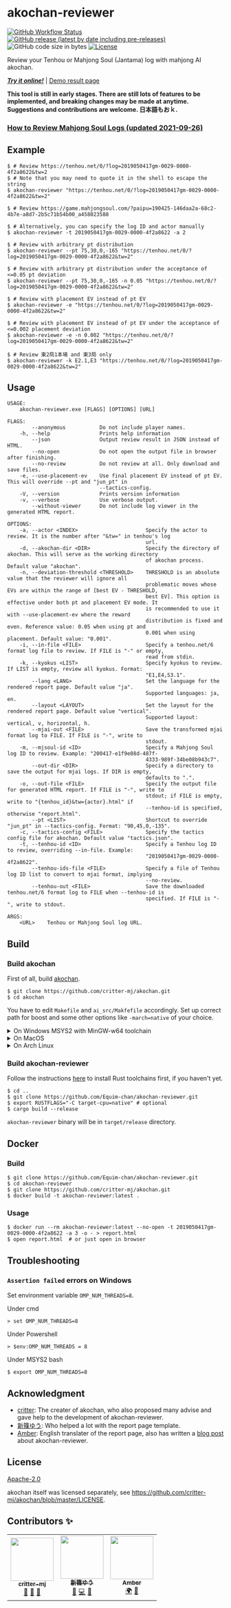 # akochan-reviewer

[![GitHub Workflow Status](https://github.com/Equim-chan/akochan-reviewer/workflows/build/badge.svg)](https://github.com/Equim-chan/akochan-reviewer/actions)
[![GitHub release (latest by date including pre-releases)](https://img.shields.io/github/v/release/Equim-chan/akochan-reviewer?include_prereleases)](https://github.com/Equim-chan/akochan-reviewer/releases)
![GitHub code size in bytes](https://img.shields.io/github/languages/code-size/Equim-chan/akochan-reviewer)
[![License](https://img.shields.io/github/license/Equim-chan/akochan-reviewer)](https://github.com/Equim-chan/akochan-reviewer/blob/master/LICENSE)

Review your Tenhou or Mahjong Soul (Jantama) log with mahjong AI akochan.

[***Try it online!***](https://akochan.ekyu.moe) | [Demo result page](https://gh.ekyu.moe/akochan-reviewer-demo.html)

**This tool is still in early stages. There are still lots of features to be implemented, and breaking changes may be made at anytime. Suggestions and contributions are welcome. 日本語もおｋ.**

### [How to Review Mahjong Soul Logs (updated 2021-09-26)](https://github.com/Equim-chan/akochan-reviewer/blob/master/mjsoul.adoc)

## Example
```console
$ # Review https://tenhou.net/0/?log=2019050417gm-0029-0000-4f2a8622&tw=2
$ # Note that you may need to quote it in the shell to escape the string
$ akochan-reviewer "https://tenhou.net/0/?log=2019050417gm-0029-0000-4f2a8622&tw=2"

$ # Review https://game.mahjongsoul.com/?paipu=190425-146daa2a-68c2-4b7e-a8d7-2b5c71b54b00_a458023588

$ # Alternatively, you can specify the log ID and actor manually
$ akochan-reviewer -t 2019050417gm-0029-0000-4f2a8622 -a 2

$ # Review with arbitrary pt distribution
$ akochan-reviewer --pt 75,30,0,-165 "https://tenhou.net/0/?log=2019050417gm-0029-0000-4f2a8622&tw=2"

$ # Review with arbitrary pt distribution under the acceptance of <=0.05 pt deviation
$ akochan-reviewer --pt 75,30,0,-165 -n 0.05 "https://tenhou.net/0/?log=2019050417gm-0029-0000-4f2a8622&tw=2"

$ # Review with placement EV instead of pt EV
$ akochan-reviewer -e "https://tenhou.net/0/?log=2019050417gm-0029-0000-4f2a8622&tw=2"

$ # Review with placement EV instead of pt EV under the acceptance of <=0.002 placement deviation
$ akochan-reviewer -e -n 0.002 "https://tenhou.net/0/?log=2019050417gm-0029-0000-4f2a8622&tw=2"

$ # Review 東2局1本場 and 東3局 only
$ akochan-reviewer -k E2.1,E3 "https://tenhou.net/0/?log=2019050417gm-0029-0000-4f2a8622&tw=2"
```

## Usage
```plain
USAGE:
    akochan-reviewer.exe [FLAGS] [OPTIONS] [URL]

FLAGS:
        --anonymous           Do not include player names.
    -h, --help                Prints help information
        --json                Output review result in JSON instead of HTML.
        --no-open             Do not open the output file in browser after finishing.
        --no-review           Do not review at all. Only download and save files.
    -e, --use-placement-ev    Use final placement EV instead of pt EV. This will override --pt and "jun_pt" in
                              --tactics-config.
    -V, --version             Prints version information
    -v, --verbose             Use verbose output.
        --without-viewer      Do not include log viewer in the generated HTML report.

OPTIONS:
    -a, --actor <INDEX>                      Specify the actor to review. It is the number after "&tw=" in tenhou's log
                                             url.
    -d, --akochan-dir <DIR>                  Specify the directory of akochan. This will serve as the working directory
                                             of akochan process. Default value "akochan".
    -n, --deviation-threshold <THRESHOLD>    THRESHOLD is an absolute value that the reviewer will ignore all
                                             problematic moves whose EVs are within the range of [best EV - THRESHOLD,
                                             best EV]. This option is effective under both pt and placement EV mode. It
                                             is recommended to use it with --use-placement-ev where the reward
                                             distribution is fixed and even. Reference value: 0.05 when using pt and
                                             0.001 when using placement. Default value: "0.001".
    -i, --in-file <FILE>                     Specify a tenhou.net/6 format log file to review. If FILE is "-" or empty,
                                             read from stdin.
    -k, --kyokus <LIST>                      Specify kyokus to review. If LIST is empty, review all kyokus. Format:
                                             "E1,E4,S3.1".
        --lang <LANG>                        Set the language for the rendered report page. Default value "ja".
                                             Supported languages: ja, en.
        --layout <LAYOUT>                    Set the layout for the rendered report page. Default value "vertical".
                                             Supported layout: vertical, v, horizontal, h.
        --mjai-out <FILE>                    Save the transformed mjai format log to FILE. If FILE is "-", write to
                                             stdout.
    -m, --mjsoul-id <ID>                     Specify a Mahjong Soul log ID to review. Example: "200417-e1f9e08d-487f-
                                             4333-989f-34be08b943c7".
        --out-dir <DIR>                      Specify a directory to save the output for mjai logs. If DIR is empty,
                                             defaults to ".".
    -o, --out-file <FILE>                    Specify the output file for generated HTML report. If FILE is "-", write to
                                             stdout; if FILE is empty, write to "{tenhou_id}&tw={actor}.html" if
                                             --tenhou-id is specified, otherwise "report.html".
        --pt <LIST>                          Shortcut to override "jun_pt" in --tactics-config. Format: "90,45,0,-135".
    -c, --tactics-config <FILE>              Specify the tactics config file for akochan. Default value "tactics.json".
    -t, --tenhou-id <ID>                     Specify a Tenhou log ID to review, overriding --in-file. Example:
                                             "2019050417gm-0029-0000-4f2a8622".
        --tenhou-ids-file <FILE>             Specify a file of Tenhou log ID list to convert to mjai format, implying
                                             --no-review.
        --tenhou-out <FILE>                  Save the downloaded tenhou.net/6 format log to FILE when --tenhou-id is
                                             specified. If FILE is "-", write to stdout.

ARGS:
    <URL>    Tenhou or Mahjong Soul log URL.
```

## Build
### Build akochan
First of all, build [akochan](https://github.com/critter-mj/akochan).

```console
$ git clone https://github.com/critter-mj/akochan.git
$ cd akochan
```

You have to edit `Makefile` and `ai_src/Makfefile` accordingly. Set up correct path for boost and some other options like `-march=native` of your choice.

<details><summary>On Windows MSYS2 with MinGW-w64 toolchain</summary>
<p>

```console
$ pacman -Syu mingw-w64-x86_64-{toolchain,boost}
```

Edit `Makefile`:

```Makefile
LIBS = -lboost_system-mt -lws2_32 -L./ -lai -s
```

Edit `ai_src/Makefile`:

```Makefile
LIBS = -lboost_system-mt -lws2_32
```

```console
$ cd ai_src
$ make
$ cd ..
$ make
```

</p>
</details>

<details><summary>On MacOS</summary>
<p>

```console
$ brew install llvm libomp boost
$ cd ai_src
$ make -f Makefile_MacOS
$ cd ..
$ make -f Makefile_MacOS
```

</p>
</details>

<details><summary>On Arch Linux</summary>
<p>

```console
$ sudo pacman -Syu base-devel boost
$ make -f Makefile_Linux
$ cd ..
$ make -f Makefile_Linux
```

</p>
</details>

### Build akochan-reviewer
Follow the instructions [here](https://www.rust-lang.org/learn/get-started) to install Rust toolchains first, if you haven't yet.

```console
$ cd ..
$ git clone https://github.com/Equim-chan/akochan-reviewer.git
$ export RUSTFLAGS="-C target-cpu=native" # optional
$ cargo build --release
```

`akochan-reviewer` binary will be in `target/release` directory.

## Docker
### Build
```console
$ git clone https://github.com/Equim-chan/akochan-reviewer.git
$ cd akochan-reviewer
$ git clone https://github.com/critter-mj/akochan.git
$ docker build -t akochan-reviewer:latest .
```

### Usage
```console
$ docker run --rm akochan-reviewer:latest --no-open -t 2019050417gm-0029-0000-4f2a8622 -a 3 -o - > report.html
$ open report.html  # or just open in browser
```

## Troubleshooting
### `Assertion failed` errors on Windows
Set environment variable `OMP_NUM_THREADS=8`.

Under cmd
```console
> set OMP_NUM_THREADS=8
```

Under Powershell
```console
> $env:OMP_NUM_THREADS = 8
```

Under MSYS2 bash
```console
$ export OMP_NUM_THREADS=8
```

## Acknowledgment
* [critter](https://twitter.com/critter_Eng): The creater of akochan, who also proposed many advise and gave help to the development of akochan-reviewer.
* [新篠ゆう](https://github.com/yuarasino): Who helped a lot with the report page template.
* [Amber](https://euophrys.itch.io/): English translater of the report page, also has written a [blog post](https://pathofhouou.blogspot.com/2020/08/training-tool-ako-chan-reviewer.html) about akochan-reviewer.

## License
[Apache-2.0](https://github.com/Equim-chan/akochan-reviewer/blob/master/LICENSE)

akochan itself was licensed separately, see https://github.com/critter-mj/akochan/blob/master/LICENSE.

## Contributors ✨

<!-- ALL-CONTRIBUTORS-LIST:START - Do not remove or modify this section -->
<!-- prettier-ignore-start -->
<!-- markdownlint-disable -->
<table>
  <tr>
    <td align="center"><a href="https://github.com/critter-mj"><img src="https://pbs.twimg.com/profile_images/1005709404623155201/kMTv4X6X_400x400.jpg?s=100" width="100px;" alt=""/><br /><sub><b>critter-mj</b></sub></a><br /><a href="#ideas-critter-mj" title="Ideas, Planning, & Feedback">🤔</a> <a href="#tool-critter-mj" title="Tools">🔧</a> <a href="#data-critter-mj" title="Data">🔣</a></td>
    <td align="center"><a href="https://github.com/yuarasino"><img src="https://avatars2.githubusercontent.com/u/37145593?v=4?s=100" width="100px;" alt=""/><br /><sub><b>新篠ゆう</b></sub></a><br /><a href="#ideas-yuarasino" title="Ideas, Planning, & Feedback">🤔</a> <a href="https://github.com/Equim-chan/akochan-reviewer/commits?author=yuarasino" title="Code">💻</a> <a href="#design-yuarasino" title="Design">🎨</a></td>
    <td align="center"><a href="https://euophrys.itch.io/"><img src="https://avatars0.githubusercontent.com/u/47927161?v=4?s=100" width="100px;" alt=""/><br /><sub><b>Amber</b></sub></a><br /><a href="#translation-Euophrys" title="Translation">🌍</a> <a href="#blog-Euophrys" title="Blogposts">📝</a></td>
  </tr>
</table>

<!-- markdownlint-restore -->
<!-- prettier-ignore-end -->
<!-- ALL-CONTRIBUTORS-LIST:END -->
